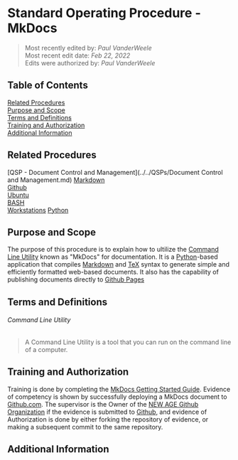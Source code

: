 # Standard Operating Procedure - MkDocs

>Most recently edited by: *Paul VanderWeele*  
>Most recent edit date: *Feb 22, 2022*  
>Edits were authorized by: *Paul VanderWeele*  

## Table of Contents

[Related Procedures](#related-procedures)  
[Purpose and Scope](#purpose-and-scope)  
[Terms and Definitions](#terms-and-definitions)  
[Training and Authorization](#training-and-authorization)  
[Additional Information](#additional-information)  

## Related Procedures

[QSP - Document Control and Management](../../QSPs/Document Control and Management.md)
[Markdown](./Markdown.md)  
[Github](./GitHub.md)  
[Ubuntu](./Ubuntu.md)  
[BASH](./BASH.md)  
[Workstations](./Workstations.md)
[Python](./Python.md)

## Purpose and Scope

The purpose of this procedure is to explain how to ultilize the [Command Line Utility](#command-line-utility) known as "MkDocs" for documentation. It is a [Python](./Python.md)-based application that compiles [Markdown](./Markdown.md) and [TeX](./TeX.md) syntax to generate simple and efficiently formatted web-based documents. It also has the capability of publishing documents directly to [Github Pages](./GitHub.md)

## Terms and Definitions

###### Command Line Utility

> A Command Line Utility is a tool that you can run on the command line of a computer.

## Training and Authorization

Training is done by completing the [MkDocs Getting Started Guide](https://www.mkdocs.org/getting-started/). Evidence of competency is shown by successfully deploying a MkDocs document to [Github.com](https://github.com). The supervisor is the Owner of the [NEW AGE Github Organization](https://github.com/NEWAGE-Labs) if the evidence is submitted to [Github](./GitHub.md), and evidence of Authorization is done by either forking the repository of evidence, or making a subsequent commit to the same repository.

## Additional Information
